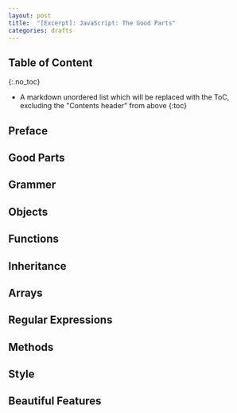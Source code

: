 ```yaml
---
layout: post
title:  "[Excerpt]: JavaScript: The Good Parts"
categories: drafts
---
```




## Table of Content
{:.no_toc}

* A markdown unordered list which will be replaced with the ToC, excluding the "Contents header" from above
{:toc}

## Preface

## Good Parts

## Grammer

## Objects

## Functions

## Inheritance

## Arrays

## Regular Expressions

## Methods

## Style

## Beautiful Features

